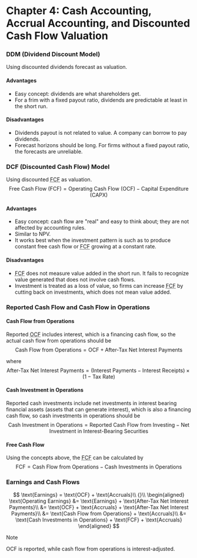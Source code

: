 # Chapter 4: Cash Accounting, Accrual Accounting, and Discounted Cash Flow Valuation

### DDM (Dividend Discount Model)
Using discounted dividends forecast as valuation.

#### Advantages
- Easy concept: dividends are what shareholders get.
- For a frim with a fixed payout ratio, dividends are predictable at least in the short run.

#### Disadvantages
- Dividends payout is not related to value. A company can borrow to pay dividends.
- Forecast horizons should be long. For firms without a fixed payout ratio, the forecasts are unreliable.

### DCF (Discounted Cash Flow) Model
Using discounted <abbr title='Free Cash Flow'>FCF</abbr> as valuation.
$$
\text{Free Cash Flow (FCF)} = \text{Operating Cash Flow (OCF)} - \text{Capital Expenditure (CAPX)}
$$

#### Advantages
- Easy concept: cash flow are "real" and easy to think about; they are not affected by accounting rules.
- Similar to NPV.
- It works best when the investment pattern is such as to produce constant free cash flow or <abbr title='Free Cash Flow'>FCF</abbr> growing at a constant rate.

#### Disadvantages
- <abbr title='Free Cash Flow'>FCF</abbr> does not measure value added in the short run. It fails to recognize value generated that does not involve cash flows.
- Investment is treated as a loss of value, so firms can increase <abbr title='Free Cash Flow'>FCF</abbr> by cutting back on investments, which does not mean value added.

### Reported Cash Flow and Cash Flow in Operations

#### Cash Flow from Operations
Reported <abbr title='Operating Cash Flow'>OCF</abbr> includes interest, which is a financing cash flow, so the actual cash flow from operations should be
$$
\text{Cash Flow from Operations} = \text{OCF} + \text{After-Tax Net Interest Payments}
$$

where 
$$
\text{After-Tax Net Interest Payments} = (\text{Interest Payments} - \text{Interest Receipts}) \times (1 - \text{Tax Rate})
$$

#### Cash Investment in Operations
Reported cash investments include net investments in interest bearing financial assets (assets that can generate interest), which is also a financing cash flow, so cash investments in operations should be 
$$
\text{Cash Investment in Operations} = \text{Reported Cash Flow from Investing} - \text{Net Investment in Interest-Bearing Securities}
$$

#### Free Cash Flow
Using the concepts above, the <abbr title='Free Cash Flow'>FCF</abbr> can be calculated by 
$$
\text{FCF} = \text{Cash Flow from Operations} - \text{Cash Investments in Operations}
$$

### Earnings and Cash Flows
$$
\text{Earnings} = \text{OCF} + \text{Accruals}\\
{}\\
\begin{aligned}
 \text{Operating Earnings} &= \text{Earnings} + \text{After-Tax Net Interest Payments}\\
 &= \text{OCF} + \text{Accruals} + \text{After-Tax Net Interest Payments}\\
 &= \text{Cash Flow from Operations} + \text{Accruals}\\
 &= \text{Cash Investments in Operations} + \text{FCF} + \text{Accruals}
\end{aligned}
$$

> [!NOTE]
> OCF is reported, while cash flow from operations is interest-adjusted.